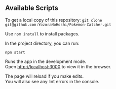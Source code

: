 ## Available Scripts
To get a local copy of this repository:
`git clone git@github.com:YozoraNoHoshi/Pokemon-Catcher.git`

Use `npm install` to install packages.

In the project directory, you can run:

 `npm start`

Runs the app in the development mode.<br>
Open [http://localhost:3000](http://localhost:3000) to view it in the browser.

The page will reload if you make edits.<br>
You will also see any lint errors in the console.

